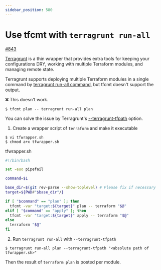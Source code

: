 ```yaml
---
sidebar_position: 580
---
```


# Use tfcmt with `terragrunt run-all`

[#843](https://github.com/suzuki-shunsuke/tfcmt/discussions/843)

[Terragrunt](https://terragrunt.gruntwork.io/) is a thin wrapper that provides extra tools for keeping your configurations DRY, working with multiple Terraform modules, and managing remote state.

Terragrunt supports deploying multiple Terraform modules in a single command by [terragrunt run-all command](https://terragrunt.gruntwork.io/docs/features/execute-terraform-commands-on-multiple-modules-at-once/#the-run-all-command), but tfcmt doesn't support the output.

:x: This doesn't work.

```console
$ tfcmt plan -- terragrunt run-all plan
```

You can solve the issue by Terragrunt's [--terragrunt-tfpath](https://terragrunt.gruntwork.io/docs/reference/cli-options/#terragrunt-tfpath) option.

1. Create a wrapper script of `terraform` and make it executable

```console
$ vi tfwrapper.sh
$ chmod a+x tfwrapper.sh
```

tfwrapper.sh

```sh
#!/bin/bash

set -euo pipefail

command=$1

base_dir=$(git rev-parse --show-toplevel) # Please fix if necessary
target=${PWD#"$base_dir"/}

if [ "$command" == "plan" ]; then
  tfcmt -var "target:${target}" plan -- terraform "$@"
elif [ "$command" == "apply" ]; then
  tfcmt -var "target:${target}" apply -- terraform "$@"
else
  terraform "$@"
fi
```

2. Run `terragrunt run-all` with `--terragrunt-tfpath`

```console
$ terragrunt run-all plan --terragrunt-tfpath "<absolute path of tfwrapper.sh>"
```

Then the result of `terraform plan` is posted per module.
